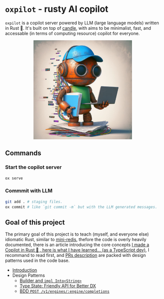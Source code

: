 # `oxpilot` - rusty AI copilot

`oxpilot` is a copilot server powered by LLM (large language models) written in Rust 🦀. It's built on top of [candle](https://github.com/huggingface/candle), with aims to be minimalist, fast, and accessable (in terms of computing resource) copilot for everyone.

<p align="center">
  <img src="./doc/img/rusty-copilot.jpeg" width="320" height="320" alt="A rusty programming copilot" />
</p>

## Commands

### Start the copilot server

```sh
ox serve
```

### Commmit with LLM

```sh
git add . # staging files.
ox commit # like `git commit -m` but with the LLM generated messages.
```

## Goal of this project

The primary goal of this project is to teach (myself, and everyone else) idiomatic Rust, similar to [mini-redis](https://github.com/tokio-rs/mini-redis), thefore the code is overly heavily documented, there is an article introducing the core concepts [I made a Copilot in Rust 🦀 , here is what I have learned... (as a TypeScript dev)](https://dev.to/chenhunghan/i-made-a-copilot-in-rust-here-is-what-i-have-learned-as-a-typescript-dev-2n2p-temp-slug-6347339?preview=542b15b40bd1c6551c37ba5132030656b8fe8db5467a160112e8389e1ad7c6d901c13fd836c53124a72ab38bb0ae39d7f6de01969655b70ba69851d7), I recommand to read first, and [PRs description](https://github.com/chenhunghan/oxpilot/pulls?q=is%3Apr) are packed with design patterns used in the code base.

- [Introduction](https://dev.to/chenhunghan/i-made-a-copilot-in-rust-here-is-what-i-have-learned-as-a-typescript-dev-2n2p-temp-slug-6347339?preview=542b15b40bd1c6551c37ba5132030656b8fe8db5467a160112e8389e1ad7c6d901c13fd836c53124a72ab38bb0ae39d7f6de01969655b70ba69851d7)
- Design Patterns
  - [Builder and `impl Into<String>`](https://github.com/chenhunghan/oxpilot/pull/1)
  - [Type State: Friendly API for Better DX](https://github.com/chenhunghan/oxpilot/pull/5)
  - [BDD `POST /v1/engines/:engine/completions`](https://github.com/chenhunghan/oxpilot/pull/6)

